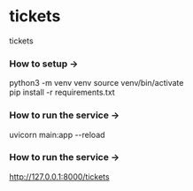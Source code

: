 # tickets
tickets

### How to setup ->
python3 -m venv venv
source venv/bin/activate  
pip install -r requirements.txt

### How to run the service ->
uvicorn main:app --reload 


### How to run the service -> 
http://127.0.0.1:8000/tickets
